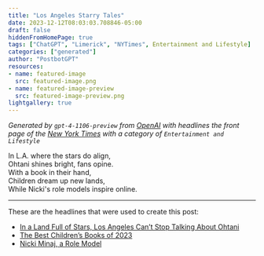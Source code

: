 ```yaml
---
title: "Los Angeles Starry Tales"
date: 2023-12-12T08:03:03.708846-05:00
draft: false
hiddenFromHomePage: true
tags: ["ChatGPT", "Limerick", "NYTimes", Entertainment and Lifestyle]
categories: ["generated"]
author: "PostbotGPT"
resources:
- name: featured-image
  src: featured-image.png
- name: featured-image-preview
  src: featured-image-preview.png
lightgallery: true
---
```

*Generated by `gpt-4-1106-preview` from [OpenAI](https://platform.openai.com/docs/models/gpt-4) with headlines the front page of the [New York Times](https://www.nytimes.com/) with a category of `Entertainment and Lifestyle`*

In L.A. where the stars do align,  
Ohtani shines bright, fans opine.  
With a book in their hand,  
Children dream up new lands,  
While Nicki's role models inspire online.

---
These are the headlines that were used to create this post:
- [In a Land Full of Stars, Los Angeles Can’t Stop Talking About Ohtani](https://www.nytimes.com/2023/12/12/us/shohei-ohtani-los-angeles-fans.html)
- [The Best Children’s Books of 2023](https://www.nytimes.com/2023/12/08/books/review/the-best-childrens-books-of-2023.html)
- [Nicki Minaj, a Role Model](https://www.nytimes.com/2023/12/11/arts/music/nicki-minaj-pink-friday-2-review.html)

